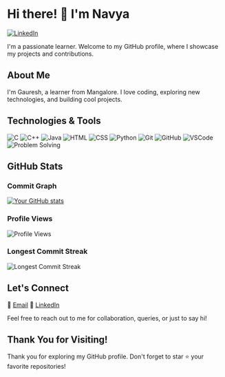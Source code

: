 <!-- Header -->
# Hi there! 👋 I'm Navya

[![LinkedIn](https://img.shields.io/badge/-LinkedIn-blue?style=flat-square&logo=linkedin&logoColor=white)](https://linkedin.com/in/navyaaa101)

I'm a passionate learner. Welcome to my GitHub profile, where I showcase my projects and contributions.

<!-- About Me -->
## About Me

I'm Gauresh, a learner from Mangalore. I love coding, exploring new technologies, and building cool projects.

<!-- Technologies -->
## Technologies & Tools

![C](https://img.shields.io/badge/-C-A8B9CC?style=flat-square&logo=c&logoColor=white)
![C++](https://img.shields.io/badge/-C++-00599C?style=flat-square&logo=c%2B%2B&logoColor=white)
![Java](https://img.shields.io/badge/-Java-007396?style=flat-square&logo=java&logoColor=white)
![HTML](https://img.shields.io/badge/-HTML-E34F26?style=flat-square&logo=html5&logoColor=white)
![CSS](https://img.shields.io/badge/-CSS-1572B6?style=flat-square&logo=css3&logoColor=white)
![Python](https://img.shields.io/badge/-Python-3776AB?style=flat-square&logo=python&logoColor=white)
![Git](https://img.shields.io/badge/-Git-F05032?style=flat-square&logo=git&logoColor=white)
![GitHub](https://img.shields.io/badge/-GitHub-181717?style=flat-square&logo=github&logoColor=white)
![VSCode](https://img.shields.io/badge/-VSCode-007ACC?style=flat-square&logo=visual-studio-code&logoColor=white)
![Problem Solving](https://img.shields.io/badge/-Problem%20Solving-4285F4?style=flat-square)

<!-- GitHub Stats -->
## GitHub Stats

### Commit Graph

[![Your GitHub stats](https://github-readme-stats.vercel.app/api?username=navyaaa101)](https://github.com/navyaaa101)

### Profile Views

![Profile Views](https://komarev.com/ghpvc/?username=navyaaa101)

### Longest Commit Streak

![Longest Commit Streak](https://github-readme-streak-stats.herokuapp.com/?user=navyaaa101)

<!-- Contact Me -->
## Let's Connect

📧 [Email](mailto:navyaaa101@gmail.com) 
🔗 [LinkedIn](https://linkedin.com/in/navyaaa101)

Feel free to reach out to me for collaboration, queries, or just to say hi!

<!-- Footer -->
## Thank You for Visiting!

Thank you for exploring my GitHub profile. Don't forget to star ⭐️ your favorite repositories!
